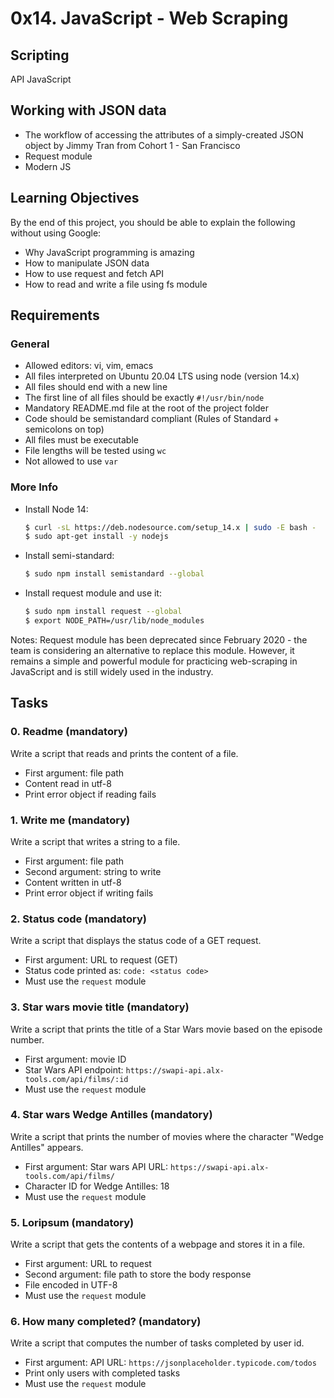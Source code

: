
# 0x14. JavaScript - Web Scraping

## Scripting
API
JavaScript

## Working with JSON data
- The workflow of accessing the attributes of a simply-created JSON object by Jimmy Tran from Cohort 1 - San Francisco
- Request module
- Modern JS

## Learning Objectives
By the end of this project, you should be able to explain the following without using Google:
- Why JavaScript programming is amazing
- How to manipulate JSON data
- How to use request and fetch API
- How to read and write a file using fs module

## Requirements
### General
- Allowed editors: vi, vim, emacs
- All files interpreted on Ubuntu 20.04 LTS using node (version 14.x)
- All files should end with a new line
- The first line of all files should be exactly `#!/usr/bin/node`
- Mandatory README.md file at the root of the project folder
- Code should be semistandard compliant (Rules of Standard + semicolons on top)
- All files must be executable
- File lengths will be tested using `wc`
- Not allowed to use `var`

### More Info
- Install Node 14:
  ```bash
  $ curl -sL https://deb.nodesource.com/setup_14.x | sudo -E bash -
  $ sudo apt-get install -y nodejs
  ```

- Install semi-standard:
  ```bash
  $ sudo npm install semistandard --global
  ```

- Install request module and use it:
  ```bash
  $ sudo npm install request --global
  $ export NODE_PATH=/usr/lib/node_modules
  ```

Notes: Request module has been deprecated since February 2020 - the team is considering an alternative to replace this module. However, it remains a simple and powerful module for practicing web-scraping in JavaScript and is still widely used in the industry.

## Tasks
### 0. Readme (mandatory)
Write a script that reads and prints the content of a file.
- First argument: file path
- Content read in utf-8
- Print error object if reading fails

### 1. Write me (mandatory)
Write a script that writes a string to a file.
- First argument: file path
- Second argument: string to write
- Content written in utf-8
- Print error object if writing fails

### 2. Status code (mandatory)
Write a script that displays the status code of a GET request.
- First argument: URL to request (GET)
- Status code printed as: `code: <status code>`
- Must use the `request` module

### 3. Star wars movie title (mandatory)
Write a script that prints the title of a Star Wars movie based on the episode number.
- First argument: movie ID
- Star Wars API endpoint: `https://swapi-api.alx-tools.com/api/films/:id`
- Must use the `request` module

### 4. Star wars Wedge Antilles (mandatory)
Write a script that prints the number of movies where the character "Wedge Antilles" appears.
- First argument: Star wars API URL: `https://swapi-api.alx-tools.com/api/films/`
- Character ID for Wedge Antilles: 18
- Must use the `request` module

### 5. Loripsum (mandatory)
Write a script that gets the contents of a webpage and stores it in a file.
- First argument: URL to request
- Second argument: file path to store the body response
- File encoded in UTF-8
- Must use the `request` module

### 6. How many completed? (mandatory)
Write a script that computes the number of tasks completed by user id.
- First argument: API URL: `https://jsonplaceholder.typicode.com/todos`
- Print only users with completed tasks
- Must use the `request` module
